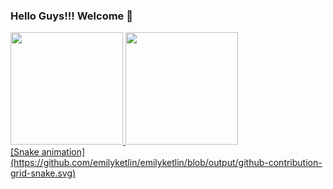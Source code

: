 ### Hello Guys!!! Welcome 👋

 <div>
  <a href="https://github.com/emilyketlin">
  <img height="180em" src="https://github-readme-stats.vercel.app/api?username=emilyketlin&show_icons=true&theme=dracula&include_all_commits=true&count_private=true"/>
  <img height="180em" src="https://github-readme-stats.vercel.app/api/top-langs/?username=emilyketlin&layout=compact&langs_count=7&theme=dracula"/>
</div>
  
 <div>
    [Snake animation](https://github.com/emilyketlin/emilyketlin/blob/output/github-contribution-grid-snake.svg)
 </div>
